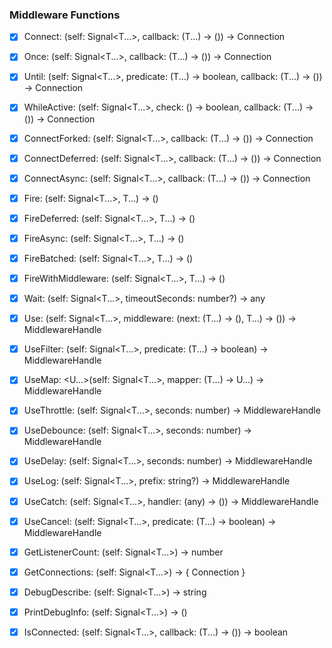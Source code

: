 
### Middleware Functions
- [X] Connect: (self: Signal<T...>, callback: (T...) -> ()) -> Connection  
- [X] Once: (self: Signal<T...>, callback: (T...) -> ()) -> Connection  
- [X] Until: (self: Signal<T...>, predicate: (T...) -> boolean, callback: (T...) -> ()) -> Connection  
- [X] WhileActive: (self: Signal<T...>, check: () -> boolean, callback: (T...) -> ()) -> Connection  
- [X] ConnectForked: (self: Signal<T...>, callback: (T...) -> ()) -> Connection  
- [X] ConnectDeferred: (self: Signal<T...>, callback: (T...) -> ()) -> Connection  
- [X] ConnectAsync: (self: Signal<T...>, callback: (T...) -> ()) -> Connection  

- [X] Fire: (self: Signal<T...>, T...) -> ()  
- [X] FireDeferred: (self: Signal<T...>, T...) -> ()  
- [X] FireAsync: (self: Signal<T...>, T...) -> ()  
- [X] FireBatched: (self: Signal<T...>, T...) -> ()  
- [X] FireWithMiddleware: (self: Signal<T...>, T...) -> ()  

- [X] Wait: (self: Signal<T...>, timeoutSeconds: number?) -> any  

- [X] Use: (self: Signal<T...>, middleware: (next: (T...) -> (), T...) -> ()) -> MiddlewareHandle  
- [X] UseFilter: (self: Signal<T...>, predicate: (T...) -> boolean) -> MiddlewareHandle  
- [X] UseMap: <U...>(self: Signal<T...>, mapper: (T...) -> U...) -> MiddlewareHandle  
- [X] UseThrottle: (self: Signal<T...>, seconds: number) -> MiddlewareHandle  
- [X] UseDebounce: (self: Signal<T...>, seconds: number) -> MiddlewareHandle  
- [X] UseDelay: (self: Signal<T...>, seconds: number) -> MiddlewareHandle  
- [X] UseLog: (self: Signal<T...>, prefix: string?) -> MiddlewareHandle  
- [X] UseCatch: (self: Signal<T...>, handler: (any) -> ()) -> MiddlewareHandle  
- [X] UseCancel: (self: Signal<T...>, predicate: (T...) -> boolean) -> MiddlewareHandle  

- [X] GetListenerCount: (self: Signal<T...>) -> number  
- [X] GetConnections: (self: Signal<T...>) -> { Connection }  
- [X] DebugDescribe: (self: Signal<T...>) -> string  
- [X] PrintDebugInfo: (self: Signal<T...>) -> ()  
- [X] IsConnected: (self: Signal<T...>, callback: (T...) -> ()) -> boolean  
